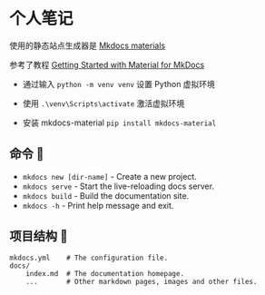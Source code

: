 # 个人笔记

使用的静态站点生成器是 [Mkdocs materials](https://github.com/squidfunk/mkdocs-material)

参考了教程 [Getting Started with Material for MkDocs](https://jameswillett.dev/getting-started-with-material-for-mkdocs/#share-on-socials)

- 通过输入 `python -m venv venv` 设置 Python 虚拟环境

- 使用 `.\venv\Scripts\activate` 激活虚拟环境

- 安装 mkdocs-material  `pip install mkdocs-material`

## 命令 🤔

* `mkdocs new [dir-name]` - Create a new project.
* `mkdocs serve` - Start the live-reloading docs server.
* `mkdocs build` - Build the documentation site.
* `mkdocs -h` - Print help message and exit.

## 项目结构 🐸

    mkdocs.yml    # The configuration file.
    docs/
        index.md  # The documentation homepage.
        ...       # Other markdown pages, images and other files.
